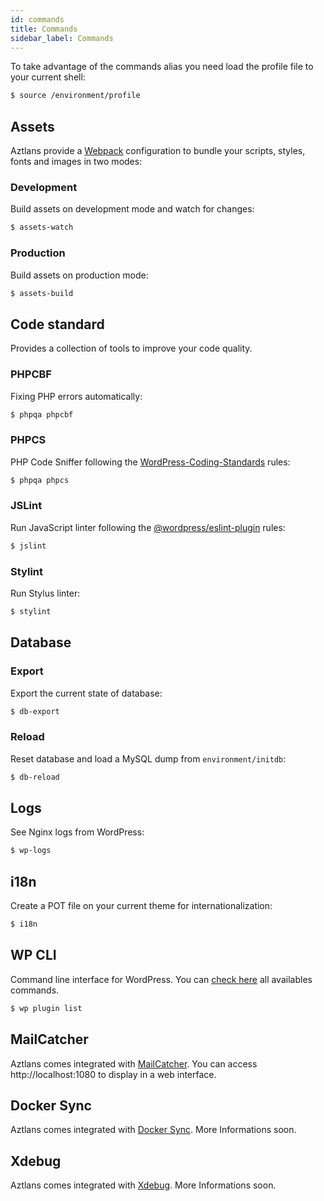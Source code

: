 ```yaml
---
id: commands
title: Commands
sidebar_label: Commands
---
```


To take advantage of the commands alias you need load the profile file to your current shell:

```bash
$ source /environment/profile
```

## Assets
Aztlans provide a [Webpack](https://webpack.js.org/) configuration to bundle your scripts, styles, fonts and images in two modes:

### Development
Build assets on development mode and watch for changes:

```bash
$ assets-watch
```

### Production
Build assets on production mode:

```bash
$ assets-build
```

## Code standard
Provides a collection of tools to improve your code quality.

### PHPCBF
Fixing PHP errors automatically:

```bash
$ phpqa phpcbf
```

### PHPCS
PHP Code Sniffer following the [WordPress-Coding-Standards](https://github.com/WordPress/WordPress-Coding-Standards) rules:

```bash
$ phpqa phpcs
```

### JSLint
Run JavaScript linter following the [@wordpress/eslint-plugin](https://www.npmjs.com/package/@wordpress/eslint-plugin) rules:

```bash
$ jslint
```

### Stylint
Run Stylus linter:

```bash
$ stylint
```

## Database

### Export
Export the current state of database:

```bash
$ db-export
```

### Reload
Reset database and load a MySQL dump from `environment/initdb`:

```bash
$ db-reload
```

## Logs
See Nginx logs from WordPress:

```bash
$ wp-logs
```

## i18n
Create a POT file on your current theme for internationalization:

```bash
$ i18n
```

## WP CLI
Command line interface for WordPress. You can [check here](https://developer.wordpress.org/cli/commands/) all availables commands.

```bash
$ wp plugin list
```

## MailCatcher
Aztlans comes integrated with [MailCatcher](https://mailcatcher.me/). You can access http://localhost:1080 to display in a web interface.

## Docker Sync
Aztlans comes integrated with [Docker Sync](http://docker-sync.io/). More Informations soon.

## Xdebug
Aztlans comes integrated with [Xdebug](https://xdebug.org/). More Informations soon.
